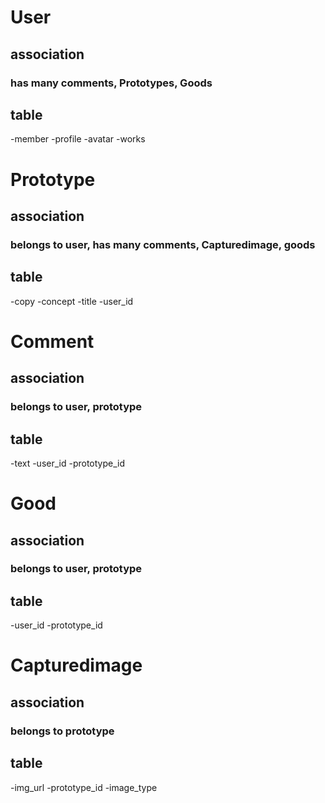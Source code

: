 # User
## association
### has many comments, Prototypes, Goods
## table
-member
-profile
-avatar
-works

# Prototype
## association
### belongs to user, has many comments, Capturedimage, goods
## table
-copy
-concept
-title
-user_id

# Comment
## association
### belongs to user, prototype
## table
-text
-user_id
-prototype_id

# Good
## association
### belongs to user, prototype
## table
-user_id
-prototype_id

# Capturedimage
## association
### belongs to prototype
## table
-img_url
-prototype_id
-image_type


